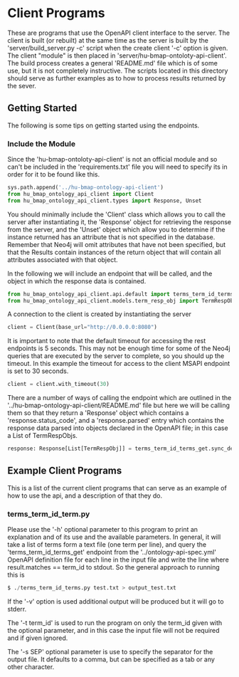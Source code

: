 # Client Programs

These are programs that use the OpenAPI client interface to the server.
The client is built (or rebuilt) at the same time as the server is built by the
'server/build_server.py -c' script when the create client '-c' option is given.
The client "module" is then placed in 'server/hu-bmap-ontoloty-api-client'.
The build process creates a general 'README.md' file which is of some use,
but it is not completely instructive. The scripts located in this directory
should serve as further examples as to how to process results returned
by the sever.

## Getting Started

The following is some tips on getting started using the endpoints.

### Include the Module

Since the 'hu-bmap-ontoloty-api-client' is not an official module and so
can't be included in the 'requirements.txt' file you will need to specify
its in order for it to be found like this.
```python
sys.path.append('../hu-bmap-ontology-api-client')
from hu_bmap_ontology_api_client import Client
from hu_bmap_ontology_api_client.types import Response, Unset
```
You should minimally include the 'Client' class which allows you to call the server after instantiating it,
the 'Response' object for retrieving the response from the server, and the 'Unset' object which allow you to determine if the instance
returned has an attribute that is not specified in the database. Remember
that Neo4j will omit attributes that have not been specified, but that the
Results contain instances of the return object that will contain all attributes associated with
that object.

In the following we will include an endpoint that will be called, and the object in which the response data is contained.
```python
from hu_bmap_ontology_api_client.api.default import terms_term_id_terms_get
from hu_bmap_ontology_api_client.models.term_resp_obj import TermRespObj
```

A connection to the client is created by instantiating the server
```python
client = Client(base_url="http://0.0.0.0:8080")
```

It is important to note that the default timeout for accessing the rest endpoints is 5 seconds.
This may not be enough time for some of the Neo4j queries that are executed by the server to complete, so you should up the timeout.
In this example the timeout for access to the client MSAPI endpoint is set to 30 seconds.
```python
client = client.with_timeout(30)
```

There are a number of ways of calling the endpoint which are outlined in the
'../hu-bmap-ontology-api-client/README.md' file but here we will be calling them so that
they return a 'Response' object which contains a 'response.status_code', and a 'response.parsed' entry which
contains the response data parsed into objects declared in the OpenAPI file; in this case
a List of TermRespObjs.
```python
response: Response[List[TermRespObj]] = terms_term_id_terms_get.sync_detailed(client=client, term_id=term_id)
```

## Example Client Programs

This is a list of the current client programs that can serve as an example
of how to use the api, and a description of that they do.

### terms_term_id_term.py

Please use the '-h' optional parameter to this program to print an
explanation and of its use and the available parameters. In general,
it will take a list of terms form a text file (one term per line),
and query the 'terms_term_id_terms_get' endpoint from the
'../ontology-api-spec.yml' OpenAPI definition file for each line
in the input file and write the line where result.matches == term_id
to stdout. So the general approach to running this is
```python
$ ./terms_term_id_terms.py test.txt > output_test.txt
```
If the '-v' option is used additional output will be produced but it will
go to stderr.

The '-t term_id' is used to run the program on only the term_id given with
the optional parameter, and in this case the input file will not be required
and if given ignored.

The '-s SEP' optional parameter is use to specify the separator for the output
file. It defaults to a comma, but can be specified as a tab or any other character.

